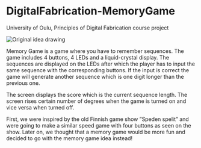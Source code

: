 # DigitalFabrication-MemoryGame
University of Oulu, Principles of Digital Fabrication course project

![Original idea drawing](https://raw.githubusercontent.com/ville-kylmamaa/DigitalFabrication-MemoryGame/main/Original%20Idea%20Drawing.png)

Memory Game is a game where you have to remember sequences. The game includes 4 buttons, 4 LEDs and a liquid-crystal display. The sequences are displayed on the LEDs after which the player has to input the same sequence with the corresponding buttons. If the input is correct the game will generate another sequence which is one digit longer than the previous one.

The screen displays the score which is the current sequence length. The screen rises certain number of degrees when the game is turned on and vice versa when turned off.

First, we were inspired by the old Finnish game show ”Speden spelit” and were going to make a similar speed game with four buttons as seen on the show. Later on, we thought that a memory game would be more fun and decided to go with the memory game idea instead!
